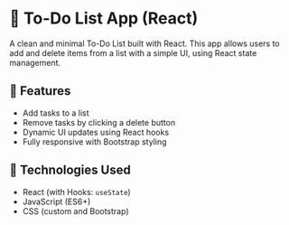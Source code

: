 # 📝 To-Do List App (React)

A clean and minimal To-Do List built with React. This app allows users to add and delete items from a list with a simple UI, using React state management.

## 🚀 Features

- Add tasks to a list
- Remove tasks by clicking a delete button
- Dynamic UI updates using React hooks
- Fully responsive with Bootstrap styling

## 🧩 Technologies Used

- React (with Hooks: `useState`)
- JavaScript (ES6+)
- CSS (custom and Bootstrap)





